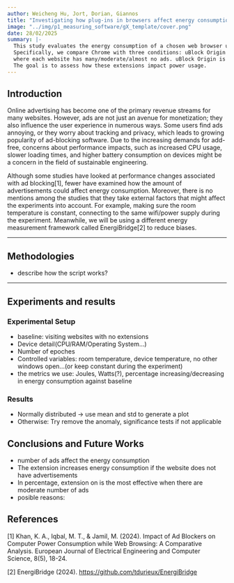 ```yaml
---
author: Weicheng Hu, Jort, Dorian, Giannos
title: "Investigating how plug-ins in browsers affect energy consumption"
image: "../img/p1_measuring_software/gX_template/cover.png"
date: 28/02/2025
summary: |-
  This study evaluates the energy consumption of a chosen web browser under different configurations and environments. 
  Specifically, we compare Chrome with three conditions: uBlock Origin on/off. Then we compare the power use across different websites,
  where each website has many/moderate/almost no ads. uBlock Origin is an extension that blocks advertisements during navigation for users.
  The goal is to assess how these extensions impact power usage.
---
```


## Introduction
Online advertising has become one of the primary revenue streams for many websites. However, ads are not just an avenue for monetization; they also influence the user experience in numerous ways. Some users find ads annoying, or they worry about tracking and privacy, which leads to growing popularity of ad-blocking software. Due to the increasing demands for add-free, concerns about performance impacts, such as increased CPU usage, slower loading times, and higher battery consumption on devices might be a concern in the field of sustainable engineering. 

Although some studies have looked at performance changes associated with ad blocking[1], fewer have examined how the amount of advertisements could affect energy consumption. Moreover, there is no mentions among the studies that they take external factors that might affect the experiments into account. For example, making sure the room temperature is constant, connecting to the same wifi/power supply during the experiment. Meanwhile, we will be using a different energy measurement framework called EnergiBridge[2] to reduce biases.



--- 

## Methodologies
- describe how the script works?

---

## Experiments and results

###  Experimental Setup
- baseline: visiting websites with no extensions
- Device detail(CPU/RAM/Operating System...)
- Number of epoches
- Controlled variables: room temperature, device temperature, no other windows open...(or keep constant during the experiment)
- the metrics we use: Joules, Watts(?), percentage increasing/decreasing in energy consumption against baseline
### Results
- Normally distributed -> use mean and std to generate a plot
- Otherwise: Try remove the anomaly, significance tests if not applicable

## Conclusions and Future Works
- number of ads affect the energy consumption
- The extension increases energy consumption if the website does not have advertisements
- In percentage, extension on is the most effective when there are moderate number of ads
- posible reasons: 


## References
[1] Khan, K. A., Iqbal, M. T., & Jamil, M. (2024). Impact of Ad Blockers on Computer Power Consumption while Web Browsing: A Comparative Analysis. European Journal of Electrical Engineering and Computer Science, 8(5), 18-24.

[2] EnergiBridge (2024). https://github.com/tdurieux/EnergiBridge
<!-- #### 👉 Note 1:
If you are a **software developer** enthusiastic about energy efficiency but you are not particularly interested in scientific experiments, this article is still useful for you. It is not necessary to do "everything by the book" but you may use one or two of these techniques to reduce the likelihood of making wrong decisions regarding the energy efficiency of your software.

--- 

## Unbiased Energy Data ⚖️

There are a few things that need to be considered to minimise the bias of the energy measurements. Below, I pinpoint the most important strategies to minimise the impact of these biases when collecting the data.

### Zen mode 🧘🏾‍♀️

The first thing we need to make sure of is that the only thing running in our system is the software we want to measure. Unfortunately, this is impossible in practice – our system will always have other tasks and things that it will run at the same time. Still, we must at least minimise all these competing tasks:

- all applications should be closed, notifications should be turned off;
- only the required hardware should be connected (avoid USB drives, external disks, external displays, etc.);
- turn off notifications;
- remove any unnecessary services running in the background (e.g., web server, file sharing, etc.);
- if you do not need an internet or intranet connection, switch off your network;
- prefer cable over wireless – the energy consumption from a cable connection is more stable than from a wireless connection.

### Freeze your settings 🥶

It is not possible to shut off the unnecessary things that run in our system. Still, we need to at least make sure that they will behave the same across all sets of experiments. Thus, we must fix and report some configuration settings. One good example is the brightness and resolution of your screen – report the exact value and make sure it stays the same throughout the experiment. Another common mistake is to keep the automatic brightness adjustment on – this is, for example, an awful source of errors when measuring energy efficiency in mobile apps.

---

### 

Nevertheless, using statistical metrics to measure effect size is not enough – there should be a discussion of the **practical effect size**. More important than demonstrating that we came up with a new version that is more energy efficient, you need to demonstrate that the benefits will actually be reflected in the overall energy efficiency of normal usage of the software. For example, imagine that the results show that a given energy improvement was only able to save one joule of energy throughout a whole day of intensive usage of your cloud software. This perspective can hardly be captured by classic effect-size measures. The statistical approach to effect size (e.g., mean difference, Cohen's-*d*, and so on) is agnostic of the context of the problem at hand.
 -->
